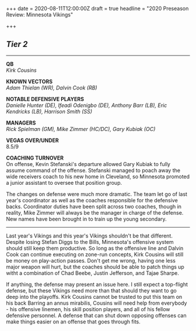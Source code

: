 +++
date = 2020-08-11T12:00:00Z
draft = true
headline = "2020 Preseason Review: Minnesota Vikings"

+++
## **_Tier 2_**

***

**QB**  
_Kirk Cousins_

**KNOWN VECTORS**  
_Adam Thielan (WR), Dalvin Cook (RB)_

**NOTABLE DEFENSIVE PLAYERS**  
_Danielle Hunter (DE), Ifeadi Odenigbo (DE), Anthony Barr (LB), Eric Kendricks (LB), Harrison Smith (SS)_

**MANAGERS**  
_Rick Spielman (GM), Mike Zimmer (HC/DC), Gary Kubiak (OC)_

**VEGAS OVER/UNDER**  
8\.5/9

**COACHING TURNOVER**  
On offense, Kevin Stefanski's departure allowed Gary Kubiak to fully assume command of the offense. Stefanski managed to poach away the wide receivers coach to his new home in Cleveland, so Minnesota promoted a junior assistant to oversee that position group.

The changes on defense were much more dramatic. The team let go of last year's coordinator as well as the coaches responsible for the defensive backs. Coordinator duties have been split across two coaches, though in reality, Mike Zimmer will always be the manager in charge of the defense. New names have been brought in to train up the young secondary.

***

Last year's Vikings and this year's Vikings shouldn't be that different. Despite losing Stefan Diggs to the Bills, Minnesota's offensive system should still keep them productive. So long as the offensive line and Dalvin Cook can continue executing on zone-run concepts, Kirk Cousins will still be money on play-action passes. Don't get me wrong, having one less major weapon will hurt, but the coaches should be able to patch things up witht a combination of Chad Beebe, Justin Jefferson, and Tajae Sharpe.

If anything, the defense may present an issue here. I still expect a top-flight defense, but these Vikings need more than that should they want to go deep into the playoffs. Kirk Cousins cannot be trusted to put this team on his back Barring an annus mirabilis, Cousins will need help from everybody - his offensive linemen, his skill position players, and all of his fellow defensive personnel. A defense that can shut down opposing offenses can make things easier on an offense that goes through fits.